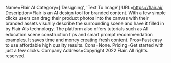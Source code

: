 Name=Flair AI
Category=['Designing', 'Text To Image']
URL=https://flair.ai/
Description=Flair is an AI design tool for branded content. With a few simple clicks users can drag their product photos into the canvas with their branded assets visually describe the surrounding scene and have it filled in by Flair AIs technology. The platform also offers tutorials such as AI education scene construction tips and smart prompt recommendation examples. It saves time and money creating fresh content.
Pros=Fast easy to use affordable high quality results.
Cons=None.
Pricing=Get started with just a few clicks.
Company Address=Copyright 2022 Flair. All rights reserved.
